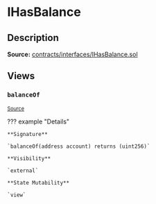 # IHasBalance

## Description

**Source:** [contracts/interfaces/IHasBalance.sol](https://github.com/Synthetixio/synthetix/tree/v2.34.1-ovm/contracts/interfaces/IHasBalance.sol)

## Views

### `balanceOf`

<sub>[Source](https://github.com/Synthetixio/synthetix/tree/v2.34.1-ovm/contracts/interfaces/IHasBalance.sol#L7)</sub>

??? example "Details"

    **Signature**

    `balanceOf(address account) returns (uint256)`

    **Visibility**

    `external`

    **State Mutability**

    `view`
